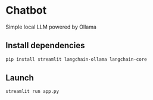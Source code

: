 # Chatbot

Simple local LLM powered by Ollama

## Install dependencies

```bash
pip install streamlit langchain-ollama langchain-core
```

## Launch

```bash
streamlit run app.py
```